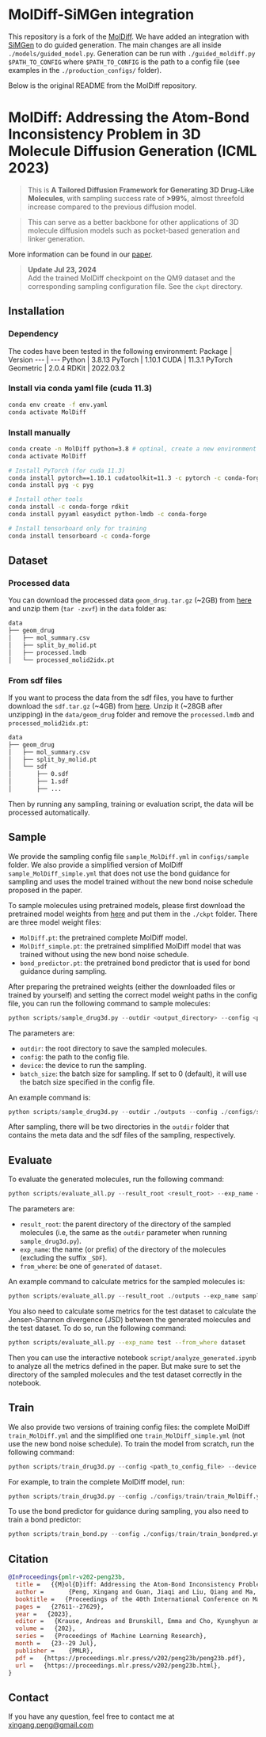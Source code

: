 # MolDiff-SiMGen integration

This repository is a fork of the [MolDiff](https://github.com/pengxingang/MolDiff). We have added an integration with [SiMGen](https://github.com/RokasEl/simgen) to do guided generation. The main changes are all inside `./models/guided_model.py`. Generation can be run with `./guided_moldiff.py $PATH_TO_CONFIG` where `$PATH_TO_CONFIG` is the path to a config file (see examples in the `./production_configs/` folder).

Below is the original README from the MolDiff repository.

# MolDiff: Addressing the Atom-Bond Inconsistency Problem in 3D Molecule Diffusion Generation (ICML 2023)
> This is **A Tailored Diffusion Framework for Generating 3D Drug-Like Molecules**, with sampling success rate of **>99\%**, almost threefold increase compared to the previous diffusion model. 

> This can serve as a better backbone for other applications of 3D molecule diffusion models such as pocket-based generation and linker generation.

More information can be found in our [paper](https://proceedings.mlr.press/v202/peng23b.html).


> **Update Jul 23, 2024**  
> Add the trained MolDiff checkpoint on the QM9 dataset and the corresponding sampling configuration file. See the `ckpt` directory.

## Installation
### Dependency
The codes have been tested in the following environment:
Package  | Version
--- | ---
Python | 3.8.13
PyTorch | 1.10.1
CUDA | 11.3.1
PyTorch Geometric | 2.0.4
RDKit | 2022.03.2


### Install via conda yaml file (cuda 11.3)
```bash
conda env create -f env.yaml
conda activate MolDiff
```

### Install manually

``` bash
conda create -n MolDiff python=3.8 # optinal, create a new environment
conda activate MolDiff

# Install PyTorch (for cuda 11.3)
conda install pytorch==1.10.1 cudatoolkit=11.3 -c pytorch -c conda-forge
conda install pyg -c pyg

# Install other tools
conda install -c conda-forge rdkit
conda install pyyaml easydict python-lmdb -c conda-forge

# Install tensorboard only for training
conda install tensorboard -c conda-forge
```


## Dataset

### Processed data
You can download the processed data `geom_drug.tar.gz` (~2GB) from [here](https://drive.google.com/drive/folders/1WkYIv471SjVwQe6_FfDxFOPC7dSnPY9c?usp=sharing) and unzip them (`tar -zxvf`)
 in the `data` folder as:
``` bash
data
├── geom_drug
│   ├── mol_summary.csv
│   ├── split_by_molid.pt
│   ├── processed.lmdb
│   └── processed_molid2idx.pt
```

### From sdf files
If you want to process the data from the sdf files, you have to further download the `sdf.tar.gz` (~4GB) from [here](https://drive.google.com/drive/folders/1WkYIv471SjVwQe6_FfDxFOPC7dSnPY9c?usp=sharing). Unzip it (~28GB after unzipping) in the `data/geom_drug` folder and remove the `processed.lmdb` and `processed_molid2idx.pt`:
``` bash
data
├── geom_drug
│   ├── mol_summary.csv
│   ├── split_by_molid.pt
│   └── sdf
│       ├── 0.sdf
│       ├── 1.sdf
│       ├── ...
```
Then by running any sampling, training or evaluation script, the data will be processed automatically.


## Sample

We provide the sampling config file `sample_MolDiff.yml` in `configs/sample` folder. We also provide a simplified version of MolDiff `sample_MolDiff_simple.yml` that does not use the bond guidance for sampling and uses the model trained without the new bond noise schedule proposed in the paper. 

To sample molecules using pretrained models, please first download the pretrained model weights from [here](https://drive.google.com/drive/folders/1zTrjVehEGTP7sN3DB5jaaUuMJ6Ah0-ps?usp=sharing) and put them in the `./ckpt` folder. There are three model weight files: 
- `MolDiff.pt`: the pretrained complete MolDiff model.
- `MolDiff_simple.pt`: the pretrained simplified MolDiff model that was trained without using the new bond noise schedule.
- `bond_predictor.pt`: the pretrained bond predictor that is used for bond guidance during sampling.

After preparing the pretrained weights (either the downloaded files or trained by yourself) and setting the correct model weight paths in the config file, you can run the following command to sample molecules:
```python
python scripts/sample_drug3d.py --outdir <output_directory> --config <path_to_config_file> --device <device_id> --batch_size <batch_size>
```
The parameters are:
- `outdir`: the root directory to save the sampled molecules.
- `config`: the path to the config file.
- `device`: the device to run the sampling.
- `batch_size`: the batch size for sampling. If set to 0 (default), it will use the batch size specified in the config file.

An example command is:
```python
python scripts/sample_drug3d.py --outdir ./outputs --config ./configs/sample/sample_MolDiff.yml
```
After sampling, there will be two directories in the `outdir` folder that contains the meta data and the sdf files of the sampling, respectively.

## Evaluate

To evaluate the generated molecules, run the following command:
```python
python scripts/evaluate_all.py --result_root <result_root> --exp_name <exp_name> --from_where generated
```
The parameters are:
- `result_root`: the parent directory of the directory of the sampled molecules (i.e, the same as the `outdir` parameter when running `sample_drug3d.py`).
- `exp_name`: the name (or prefix) of the directory of the molecules (excluding the suffix `_SDF`).
- `from_where`: be one of `generated` of `dataset`.

An example command to calculate metrics for the sampled molecules is:
```python
python scripts/evaluate_all.py --result_root ./outputs --exp_name sample_MolDiff_20230101_000000 --from_where generated
```

You also need to calculate some metrics for the test dataset to calculate the Jensen-Shannon divergence (JSD) between the generated molecules and the test dataset. To do so, run the following command:
```bash
python scripts/evaluate_all.py --exp_name test --from_where dataset
```

Then you can use the interactive notebook `script/analyze_generated.ipynb` to analyze all the metrics defined in the paper. But make sure to set the directory of the sampled molecules and the test dataset correctly in the notebook.

## Train

We also provide two versions of training config files: the complete MolDiff `train_MolDiff.yml` and the simplified one `train_MolDiff_simple.yml` (not use the new bond noise schedule). To train the model from scratch, run the following command:

```python
python scripts/train_drug3d.py --config <path_to_config_file> --device <device_id> --logdir <log_directory>
```
For example, to train the complete MolDiff model, run:
```python
python scripts/train_drug3d.py --config ./configs/train/train_MolDiff.yml --device cuda:0 --logdir ./logs
```

To use the bond predictor for guidance during sampling, you also need to train a bond predictor:
```python
python scripts/train_bond.py --config ./configs/train/train_bondpred.yml --device cuda:1 --logdir ./logs
```

## Citation
```bibtex
@InProceedings{pmlr-v202-peng23b,
  title =   {{M}ol{D}iff: Addressing the Atom-Bond Inconsistency Problem in 3{D} Molecule Diffusion Generation},
  author =       {Peng, Xingang and Guan, Jiaqi and Liu, Qiang and Ma, Jianzhu},
  booktitle =   {Proceedings of the 40th International Conference on Machine Learning},
  pages =   {27611--27629},
  year =   {2023},
  editor =   {Krause, Andreas and Brunskill, Emma and Cho, Kyunghyun and Engelhardt, Barbara and Sabato, Sivan and Scarlett, Jonathan},
  volume =   {202},
  series =   {Proceedings of Machine Learning Research},
  month =   {23--29 Jul},
  publisher =    {PMLR},
  pdf =   {https://proceedings.mlr.press/v202/peng23b/peng23b.pdf},
  url =   {https://proceedings.mlr.press/v202/peng23b.html},
}
```

## Contact
If you have any question, feel free to contact me at xingang.peng@gmail.com


